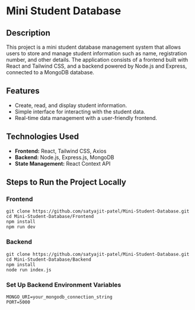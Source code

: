 # Mini Student Database

## Description

This project is a mini student database management system that allows users to store and manage student information such as name, registration number, and other details. The application consists of a frontend built with React and Tailwind CSS, and a backend powered by Node.js and Express, connected to a MongoDB database.

## Features
- Create, read, and display student information.
- Simple interface for interacting with the student data.
- Real-time data management with a user-friendly frontend.
  
## Technologies Used
- **Frontend:** React, Tailwind CSS, Axios
- **Backend:** Node.js, Express.js, MongoDB
- **State Management:** React Context API

## Steps to Run the Project Locally

### Frontend
```
git clone https://github.com/satyajit-patel/Mini-Student-Database.git
cd Mini-Student-Database/Frontend
npm install
npm run dev
```

### Backend
```
git clone https://github.com/satyajit-patel/Mini-Student-Database.git
cd Mini-Student-Database/Backend
npm install
node run index.js
```


### Set Up Backend Environment Variables
```
MONGO_URI=your_mongodb_connection_string
PORT=5000

```

